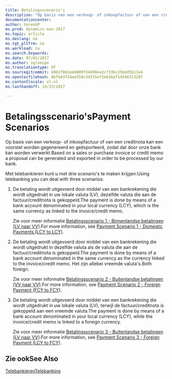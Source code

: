 ```yaml
---
title: Betalingsscenario's
description: "Op basis van een verkoop- of inkoopfactuur of van een creditnota kan een voorstel worden gegenereerd en geëxporteerd, zodat dat door onze bank kan worden verwerkt."
documentationcenter: 
author: SorenGP
ms.prod: dynamics-nav-2017
ms.topic: article
ms.devlang: na
ms.tgt_pltfrm: na
ms.workload: na
ms.search.keywords: 
ms.date: 07/01/2017
ms.author: sgroespe
ms.translationtype: HT
ms.sourcegitcommit: b9b1f062ee6009f34698ea2cf33bc25bdd5b11e4
ms.openlocfilehash: 8bfb43f24ae550c34515ef2e616af1d54631328f
ms.contentlocale: nl-nl
ms.lasthandoff: 10/23/2017

---
```

# <a name="payment-scenarios"></a><span data-ttu-id="58039-103">Betalingsscenario's</span><span class="sxs-lookup"><span data-stu-id="58039-103">Payment Scenarios</span></span>
<span data-ttu-id="58039-104">Op basis van een verkoop- of inkoopfactuur of van een creditnota kan een voorstel worden gegenereerd en geëxporteerd, zodat dat door onze bank kan worden verwerkt.</span><span class="sxs-lookup"><span data-stu-id="58039-104">Based on a sales or purchase invoice or credit memo a proposal can be generated and exported in order to be processed by our bank.</span></span>  

<span data-ttu-id="58039-105">Met telebankieren kunt u met drie scenario's te maken krijgen:</span><span class="sxs-lookup"><span data-stu-id="58039-105">Using telebanking you can deal with three scenarios:</span></span>  

1.  <span data-ttu-id="58039-106">De betaling wordt uitgevoerd door middel van een bankrekening die wordt uitgedrukt in uw lokale valuta (LV), dezelfde valuta die aan de factuur/creditnota is gekoppeld.</span><span class="sxs-lookup"><span data-stu-id="58039-106">The payment is done by means of a bank account denominated in your local currency (LCY), which is the same currency as linked to the invoice/credit memo.</span></span>  

    <span data-ttu-id="58039-107">Zie voor meer informatie [Betalingsscenario 1 - Binnenlandse betalingen (LV naar VV)](payment-scenario-1-domestic-payments-lcy-to-lcy-.md).</span><span class="sxs-lookup"><span data-stu-id="58039-107">For more information, see [Payment Scenario 1 - Domestic Payments (LCY to LCY)](payment-scenario-1-domestic-payments-lcy-to-lcy-.md).</span></span>  

2.  <span data-ttu-id="58039-108">De betaling wordt uitgevoerd door middel van een bankrekening die wordt uitgedrukt in dezelfde valuta als de valuta die aan de factuur/creditnota is gekoppeld.</span><span class="sxs-lookup"><span data-stu-id="58039-108">The payment is done by means of a bank account denominated in the same currency as the currency linked to the invoice/credit memo.</span></span> <span data-ttu-id="58039-109">Het zijn allebei vreemde valuta's.</span><span class="sxs-lookup"><span data-stu-id="58039-109">Both foreign.</span></span>  

    <span data-ttu-id="58039-110">Zie voor meer informatie [Betalingsscenario 2 - Buitenlandse betalingen (VV naar VV)](payment-scenario-2-foreign-payment-fcy-to-fcy-.md).</span><span class="sxs-lookup"><span data-stu-id="58039-110">For more information, see [Payment Scenario 2 - Foreign Payment (FCY to FCY)](payment-scenario-2-foreign-payment-fcy-to-fcy-.md).</span></span>  

3.  <span data-ttu-id="58039-111">De betaling wordt uitgevoerd door middel van een bankrekening die wordt uitgedrukt in uw lokale valuta (LV), terwijl de factuur/creditnota is gekoppeld aan een vreemde valuta.</span><span class="sxs-lookup"><span data-stu-id="58039-111">The payment is done by means of a bank account denominated in your local currency (LCY), while the invoice/credit memo is linked to a foreign currency.</span></span>  

    <span data-ttu-id="58039-112">Zie voor meer informatie [Betalingsscenario 3 - Buitenlandse betalingen (LV naar VV)](payment-scenario-3-foreign-payment-lcy-to-fcy-.md).</span><span class="sxs-lookup"><span data-stu-id="58039-112">For more information, see [Payment Scenario 3 - Foreign Payment (LCY  to FCY)](payment-scenario-3-foreign-payment-lcy-to-fcy-.md).</span></span>  

## <a name="see-also"></a><span data-ttu-id="58039-113">Zie ook</span><span class="sxs-lookup"><span data-stu-id="58039-113">See Also</span></span>  
[<span data-ttu-id="58039-114">Telebankieren</span><span class="sxs-lookup"><span data-stu-id="58039-114">Telebanking</span></span>](telebanking.md)

